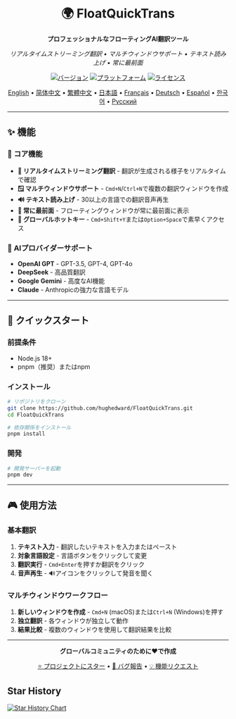<div align="center">

# 🌍 FloatQuickTrans

**プロフェッショナルなフローティングAI翻訳ツール**

*リアルタイムストリーミング翻訳 • マルチウィンドウサポート • テキスト読み上げ • 常に最前面*

[![バージョン](https://img.shields.io/badge/バージョン-1.0.12-blue.svg)](https://github.com/hughedward/FloatQuickTrans)
[![プラットフォーム](https://img.shields.io/badge/プラットフォーム-macOS%20%7C%20Windows%20%7C%20Linux-lightgrey.svg)](https://github.com/hughedward/FloatQuickTrans)
[![ライセンス](https://img.shields.io/badge/ライセンス-MIT-green.svg)](../LICENSE)

[English](../README.md) • [简体中文](README-zh.md) • [繁體中文](README-zh-TW.md) • [日本語](README-ja.md) • [Français](README-fr.md) • [Deutsch](README-de.md) • [Español](README-es.md) • [한국어](README-ko.md) • [Русский](README-ru.md)

</div>

---

## ✨ 機能

### 🚀 **コア機能**
- **🌊 リアルタイムストリーミング翻訳** - 翻訳が生成される様子をリアルタイムで確認
- **🪟 マルチウィンドウサポート** - `Cmd+N`/`Ctrl+N`で複数の翻訳ウィンドウを作成
- **🔊 テキスト読み上げ** - 30以上の言語での翻訳音声再生
- **📌 常に最前面** - フローティングウィンドウが常に最前面に表示
- **🎯 グローバルホットキー** - `Cmd+Shift+Y`または`Option+Space`で素早くアクセス

### 🤖 **AIプロバイダーサポート**
- **OpenAI GPT** - GPT-3.5, GPT-4, GPT-4o
- **DeepSeek** - 高品質翻訳
- **Google Gemini** - 高度なAI機能
- **Claude** - Anthropicの強力な言語モデル

---

## 🚀 クイックスタート

### 前提条件
- Node.js 18+
- pnpm（推奨）またはnpm

### インストール

```bash
# リポジトリをクローン
git clone https://github.com/hughedward/FloatQuickTrans.git
cd FloatQuickTrans

# 依存関係をインストール
pnpm install
```

### 開発

```bash
# 開発サーバーを起動
pnpm dev
```

---

## 🎮 使用方法

### 基本翻訳
1. **テキスト入力** - 翻訳したいテキストを入力またはペースト
2. **対象言語設定** - 言語ボタンをクリックして変更
3. **翻訳実行** - `Cmd+Enter`を押すか翻訳をクリック
4. **音声再生** - 🔊アイコンをクリックして発音を聞く

### マルチウィンドウワークフロー
1. **新しいウィンドウを作成** - `Cmd+N` (macOS)または`Ctrl+N` (Windows)を押す
2. **独立翻訳** - 各ウィンドウが独立して動作
3. **結果比較** - 複数のウィンドウを使用して翻訳結果を比較

---

<div align="center">

**グローバルコミュニティのために❤️で作成**

[⭐ プロジェクトにスター](https://github.com/hughedward/FloatQuickTrans) • [🐛 バグ報告](https://github.com/hughedward/FloatQuickTrans/issues) • [💡 機能リクエスト](https://github.com/hughedward/FloatQuickTrans/issues)

</div>

## Star History

[![Star History Chart](https://api.star-history.com/svg?repos=hughedward/FloatQuickTrans&type=Date)](https://www.star-history.com/#hughedward/FloatQuickTrans&Date)
